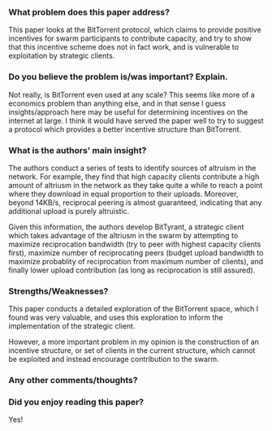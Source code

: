 ### What problem does this paper address?

This paper looks at the BitTorrent protocol, which claims to provide positive incentives for swarm participants to contribute capacity, and try to show that this incentive scheme does not in fact work, and is vulnerable to exploitation by strategic clients.

### Do you believe the problem is/was important? Explain.

Not really, is BitTorrent even used at any scale? This seems like more of a economics problem than anything else, and in that sense I guess insights/approach here may be useful for determining incentives on the internet at large. I think it would have served the paper well to try to suggest a protocol which provides a better incentive structure than BitTorrent.

### What is the authors' main insight?

The authors conduct a series of tests to identify sources of altruism in the network. For example, they find that high capacity clients contribute a high amount of altriusm in the network as they take quite a while to reach a point where they download in equal proportion to their uploads. Moreover, beyond 14KB/s, reciprocal peering is almost guaranteed, indicating that any additional upload is purely altruistic. 

Given this information, the authors develop BitTyrant, a strategic client which takes advantage of the altriusm in the swarm by attempting to maximize reciprocation bandwidth (try to peer with highest capacity clients first), maximize number of reciprocating peers (budget upload bandwidth to maximize probablity of reciprocation from maximum number of clients), and finally lower upload contribution (as long as reciprocation is still assured).

### Strengths/Weaknesses?

This paper conducts a detailed exploration of the BitTorrent space, which I found was very valuable, and uses this exploration to inform the implementation of the strategic client. 

However, a more important problem in my opinion is the construction of an incentive structure, or set of clients in the current structure, which cannot be exploited and instead encourage contribution to the swarm.

### Any other comments/thoughts?



### Did you enjoy reading this paper?

Yes!
